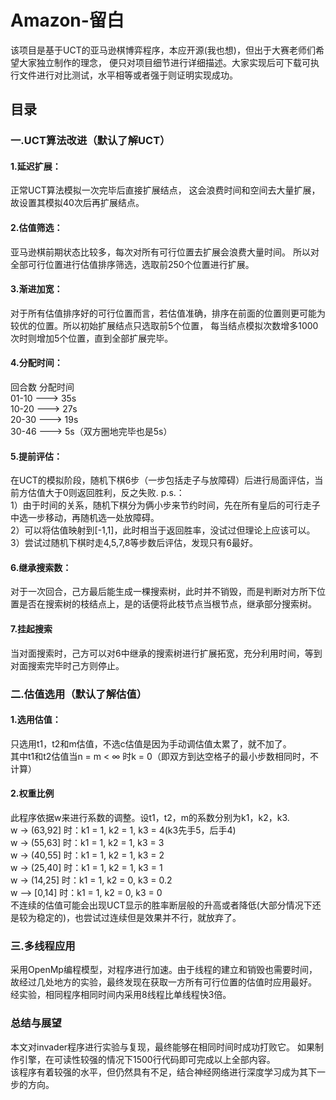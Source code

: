 # Amazon-留白
  该项目是基于UCT的亚马逊棋博弈程序，本应开源(我也想)，但出于大赛老师们希望大家独立制作的理念，
  便只对项目细节进行详细描述。大家实现后可下载可执行文件进行对比测试，水平相等或者强于则证明实现成功。


## 目录
### 一.UCT算法改进（默认了解UCT）
  #### 1.延迟扩展：
  正常UCT算法模拟一次完毕后直接扩展结点，
  这会浪费时间和空间去大量扩展，故设置其模拟40次后再扩展结点。
  #### 2.估值筛选：
  亚马逊棋前期状态比较多，每次对所有可行位置去扩展会浪费大量时间。
  所以对全部可行位置进行估值排序筛选，选取前250个位置进行扩展。
  #### 3.渐进加宽：
  对于所有估值排序好的可行位置而言，若估值准确，排序在前面的位置则更可能为较优的位置。所以初始扩展结点只选取前5个位置，
  每当结点模拟次数增多1000次时则增加5个位置，直到全部扩展完毕。
  #### 4.分配时间：
  回合数    分配时间  
  01-10 --->       35s  
  10-20  --->      27s  
  20-30  --->      19s  
  30-46   --->     5s（双方圈地完毕也是5s）
  #### 5.提前评估：
  在UCT的模拟阶段，随机下棋6步（一步包括走子与放障碍）后进行局面评估，当前方估值大于0则返回胜利，反之失败.
  p.s.：  
  1）由于时间的关系，随机下棋分为俩小步来节约时间，先在所有皇后的可行走子中选一步移动，再随机选一处放障碍。  
  2）可以将估值映射到[-1,1]，此时相当于返回胜率，没试过但理论上应该可以。  
  3）尝试过随机下棋时走4,5,7,8等步数后评估，发现只有6最好。
  #### 6.继承搜索数：
  对于一次回合，己方最后能生成一棵搜索树，此时并不销毁，而是判断对方所下位置是否在搜索树的枝结点上，是的话便将此枝节点当根节点，继承部分搜索树。
  #### 7.挂起搜索
  当对面搜索时，己方可以对6中继承的搜索树进行扩展拓宽，充分利用时间，等到对面搜索完毕时己方则停止。
### 二.估值选用（默认了解估值）
 #### 1.选用估值：
 只选用t1，t2和m估值，不选c估值是因为手动调估值太累了，就不加了。  
 其中t1和t2估值当n = m < ∞ 时k = 0（即双方到达空格子的最小步数相同时，不计算）
 #### 2.权重比例
此程序依据w来进行系数的调整。设t1，t2，m的系数分别为k1，k2，k3.  
 w -> (63,92] 时：k1 = 1, k2 = 1, k3 = 4(k3先手5，后手4)  
 w -> (55,63] 时：k1 = 1, k2 = 1, k3 = 3  
 w -> (40,55] 时：k1 = 1, k2 = 1, k3 = 2   
 w -> (25,40] 时：k1 = 1, k2 = 1, k3 = 1  
 w -> (14,25] 时：k1 = 1, k2 = 0, k3 = 0.2  
 w --> [0,14]  时：k1 = 1, k2 = 0, k3 = 0  
 不连续的估值可能会出现UCT显示的胜率断层般的升高或者降低(大部分情况下还是较为稳定的)，也尝试过连续但是效果并不行，就放弃了。
### 三.多线程应用
采用OpenMp编程模型，对程序进行加速。由于线程的建立和销毁也需要时间，  
故经过几处地方的实验，最终发现在获取一方所有可行位置的估值时应用最好。  
经实验，相同程序相同时间内采用8线程比单线程快3倍。
### 总结与展望
本文对invader程序进行实验与复现，最终能够在相同时间时成功打败它。
如果制作引擎，在可读性较强的情况下1500行代码即可完成以上全部内容。  
该程序有着较强的水平，但仍然具有不足，结合神经网络进行深度学习成为其下一步的方向。




  
  
  
  
  

